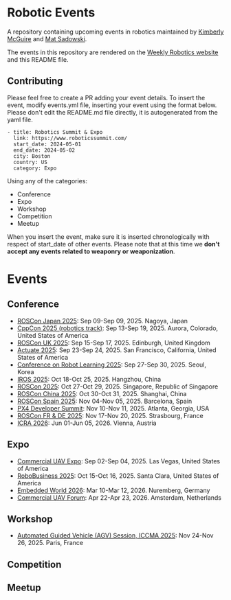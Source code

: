 # Robotic Events
A repository containing upcoming events in robotics maintained by [Kimberly McGuire](https://www.linkedin.com/in/knmcguire/) and [Mat Sadowski](https://www.linkedin.com/in/mateuszsadowski/).

The events in this repository are rendered on the [Weekly Robotics website](https://www.weeklyrobotics.com/events) and this README file.

## Contributing

Please feel free to create a PR adding your event details. To insert the event, modify events.yml file, inserting your event using the format below. Please don't edit the README.md file directly, it is autogenerated from the yaml file.

```
- title: Robotics Summit & Expo
  link: https://www.roboticssummit.com/
  start_date: 2024-05-01
  end_date: 2024-05-02
  city: Boston
  country: US
  category: Expo
```

Using any of the categories:
* Conference
* Expo
* Workshop
* Competition
* Meetup

When you insert the event, make sure it is inserted chronologically with respect of start_date of other events. Please note that at this time we **don't accept any events related to weaponry or weaponization**.

# Events


## Conference


* [ROSCon Japan 2025](https://roscon.jp/): Sep 09-Sep 09, 2025. Nagoya, Japan
* [CppCon 2025 (robotics track)](https://cppcon.org/robotics-track/): Sep 13-Sep 19, 2025. Aurora, Colorado, United States of America
* [ROSCon UK 2025](https://roscon.org.uk): Sep 15-Sep 17, 2025. Edinburgh, United Kingdom
* [Actuate 2025](https://actuate.foxglove.dev/): Sep 23-Sep 24, 2025. San Francisco, California, United States of America
* [Conference on Robot Learning 2025](https://www.corl.org/home): Sep 27-Sep 30, 2025. Seoul, Korea
* [IROS 2025](http://www.iros25.org/): Oct 18-Oct 25, 2025. Hangzhou, China
* [ROSCon 2025](https://roscon.ros.org/2025/): Oct 27-Oct 29, 2025. Singapore, Republic of Singapore
* [ROSCon China 2025](https://roscon.cn/2025/): Oct 30-Oct 31, 2025. Shanghai, China
* [ROSCon Spain 2025](https://roscon.org.es/ROSConES2025.html): Nov 04-Nov 05, 2025. Barcelona, Spain
* [PX4 Developer Summit](https://events.linuxfoundation.org/px4-developer-summit/): Nov 10-Nov 11, 2025. Atlanta, Georgia, USA
* [ROSCon FR & DE 2025](https://roscon.ros.org/de/2025/): Nov 17-Nov 20, 2025. Strasbourg, France
* [ICRA 2026](https://2026.ieee-icra.org/): Jun 01-Jun 05, 2026. Vienna, Austria

## Expo


* [Commercial UAV Expo](https://www.expouav.com): Sep 02-Sep 04, 2025. Las Vegas, United States of America
* [RoboBusiness 2025](https://www.robobusiness.com/): Oct 15-Oct 16, 2025. Santa Clara, United States of America
* [Embedded World 2026](https://www.embedded-world.de/en): Mar 10-Mar 12, 2026. Nuremberg, Germany
* [Commercial UAV Forum](https://www.forumuav.com/): Apr 22-Apr 23, 2026. Amsterdam, Netherlands

## Workshop


* [Automated Guided Vehicle (AGV) Session, ICCMA 2025](https://iccma.org/Session1.html): Nov 24-Nov 26, 2025. Paris, France

## Competition



## Meetup


